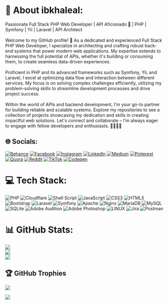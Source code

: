 # 💫 About ibkhaleal:
Passionate Full Stack PHP Web Developer | API Aficionado 🚀 | PHP | Symfony | Yii | Laravel | API Architect<br><br>Welcome to my GitHub profile! 🌟 As a dedicated and experienced Full Stack PHP Web Developer, I specialize in architecting and crafting robust back-end systems that power modern web applications. My expertise extends to harnessing the full potential of APIs, whether it's building or consuming them, to create seamless data-driven experiences.<br><br>Proficient in PHP and its advanced frameworks such as Symfony, Yii, and Laravel, I excel at optimizing data flow and interaction between different services. My focus is on solving complex challenges efficiently, utilizing my problem-solving skills to streamline development processes and drive project success.<br><br>Within the world of APIs and backend development, I'm your go-to partner for building reliable and scalable systems. Explore my repositories to see a collection of projects showcasing my dedication and skills in creating impactful web solutions. Let's connect and collaborate – I'm always eager to engage with fellow developers and enthusiasts. 👋🏼👨‍💻


## 🌐 Socials:
[![Behance](https://img.shields.io/badge/Behance-1769ff?logo=behance&logoColor=white)](https://behance.net/ibkhaleal) [![Facebook](https://img.shields.io/badge/Facebook-%231877F2.svg?logo=Facebook&logoColor=white)](https://facebook.com/ibkhaleal) [![Instagram](https://img.shields.io/badge/Instagram-%23E4405F.svg?logo=Instagram&logoColor=white)](https://instagram.com/ibkhaleal2) [![LinkedIn](https://img.shields.io/badge/LinkedIn-%230077B5.svg?logo=linkedin&logoColor=white)](https://linkedin.com/in/ibkhaleal) [![Medium](https://img.shields.io/badge/Medium-12100E?logo=medium&logoColor=white)](https://medium.com/@ibkhaleal) [![Pinterest](https://img.shields.io/badge/Pinterest-%23E60023.svg?logo=Pinterest&logoColor=white)](https://pinterest.com/ibkhaleal) [![Quora](https://img.shields.io/badge/Quora-%23B92B27.svg?logo=Quora&logoColor=white)](https://quora.com/profile/ibkhaleal) [![Reddit](https://img.shields.io/badge/Reddit-%23FF4500.svg?logo=Reddit&logoColor=white)](https://reddit.com/user/ibkhaleal) [![TikTok](https://img.shields.io/badge/TikTok-%23000000.svg?logo=TikTok&logoColor=white)](https://tiktok.com/@ibkhaleal) [![Codepen](https://img.shields.io/badge/Codepen-000000?style=for-the-badge&logo=codepen&logoColor=white)](https://codepen.io/ibkhaleal) 

# 💻 Tech Stack:
![PHP](https://img.shields.io/badge/php-%23777BB4.svg?style=plastic&logo=php&logoColor=white) ![Cloudflare](https://img.shields.io/badge/Cloudflare-F38020?style=plastic&logo=Cloudflare&logoColor=white) ![Shell Script](https://img.shields.io/badge/shell_script-%23121011.svg?style=plastic&logo=gnu-bash&logoColor=white) ![JavaScript](https://img.shields.io/badge/javascript-%23323330.svg?style=plastic&logo=javascript&logoColor=%23F7DF1E) ![CSS3](https://img.shields.io/badge/css3-%231572B6.svg?style=plastic&logo=css3&logoColor=white) ![HTML5](https://img.shields.io/badge/html5-%23E34F26.svg?style=plastic&logo=html5&logoColor=white) ![Bootstrap](https://img.shields.io/badge/bootstrap-%23563D7C.svg?style=plastic&logo=bootstrap&logoColor=white) ![Laravel](https://img.shields.io/badge/laravel-%23FF2D20.svg?style=plastic&logo=laravel&logoColor=white) ![Symfony](https://img.shields.io/badge/symfony-%23000000.svg?style=plastic&logo=symfony&logoColor=white) ![Apache](https://img.shields.io/badge/apache-%23D42029.svg?style=plastic&logo=apache&logoColor=white) ![Nginx](https://img.shields.io/badge/nginx-%23009639.svg?style=plastic&logo=nginx&logoColor=white) ![MariaDB](https://img.shields.io/badge/MariaDB-003545?style=plastic&logo=mariadb&logoColor=white) ![MySQL](https://img.shields.io/badge/mysql-%2300f.svg?style=plastic&logo=mysql&logoColor=white) ![SQLite](https://img.shields.io/badge/sqlite-%2307405e.svg?style=plastic&logo=sqlite&logoColor=white) ![Adobe Audition](https://img.shields.io/badge/Adobe%20Audition-9999FF.svg?style=plastic&logo=Adobe%20Audition&logoColor=white) ![Adobe Photoshop](https://img.shields.io/badge/adobephotoshop-%2331A8FF.svg?style=plastic&logo=adobephotoshop&logoColor=white) ![LINUX](https://img.shields.io/badge/Linux-FCC624?style=plastic&logo=linux&logoColor=black) ![Jira](https://img.shields.io/badge/jira-%230A0FFF.svg?style=plastic&logo=jira&logoColor=white) ![Postman](https://img.shields.io/badge/Postman-FF6C37?style=plastic&logo=postman&logoColor=white)
# 📊 GitHub Stats:
![](https://github-readme-stats.vercel.app/api?username=ibkhaleal&theme=blueberry&hide_border=false&include_all_commits=true&count_private=true)<br/>
![](https://github-readme-streak-stats.herokuapp.com/?user=ibkhaleal&theme=blueberry&hide_border=false)<br/>
![](https://github-readme-stats.vercel.app/api/top-langs/?username=ibkhaleal&theme=blueberry&hide_border=false&include_all_commits=true&count_private=true&layout=compact)

## 🏆 GitHub Trophies
![](https://github-profile-trophy.vercel.app/?username=ibkhaleal&theme=discord&no-frame=false&no-bg=true&margin-w=4)

[![](https://visitcount.itsvg.in/api?id=ibkhaleal&icon=0&color=0)](https://visitcount.itsvg.in)

<!-- Proudly created with GPRM ( https://gprm.itsvg.in ) -->
